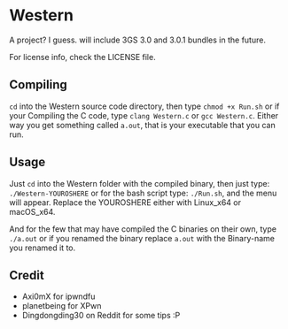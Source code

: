 # Western
A project? I guess. will include 3GS 3.0 and 3.0.1 bundles in the future.

For license info, check the LICENSE file.

## Compiling

`cd` into the Western source code directory, then type `chmod +x Run.sh`
or if your Compiling the C code, type `clang Western.c` or `gcc Western.c`. Either way you get something called `a.out`, that is your executable that you can run.


## Usage

Just `cd` into the Western folder with the compiled binary, then just type:  `./Western-YOUROSHERE` or for the bash script type:  `./Run.sh`, and the menu will appear. Replace the YOUROSHERE either with Linux_x64 or macOS_x64.

And for the few that may have compiled the C binaries on their own, type `./a.out` or if you renamed the binary replace `a.out` with the Binary-name you renamed it to.

## Credit

* Axi0mX for ipwndfu
* planetbeing for XPwn
* Dingdongding30 on Reddit for some tips :P

